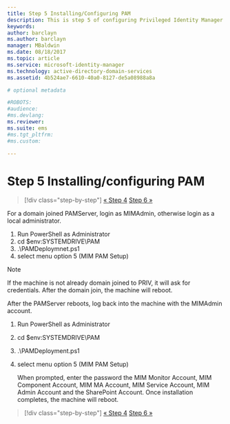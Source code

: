 ```yaml
---
title: Step 5 Installing/Configuring PAM
description: This is step 5 of configuring Privileged Identity Manager using scripts and it covers the deployment steps on the PAM server.
keywords:
author: barclayn
ms.author: barclayn
manager: MBaldwin
ms.date: 08/18/2017
ms.topic: article
ms.service: microsoft-identity-manager
ms.technology: active-directory-domain-services
ms.assetid: 4b524ae7-6610-40a0-8127-de5a08988a8a

# optional metadata

#ROBOTS:
#audience:
#ms.devlang:
ms.reviewer:
ms.suite: ems
#ms.tgt_pltfrm:
#ms.custom:

---
```

# Step 5 Installing/configuring PAM

> [!div class="step-by-step"]
> [« Step 4](sp1-step4-configuring-sharepoint.md)
> [Step 6 »](sp1-step6-setup-pam-trust.md)

For a domain joined PAMServer, login as MIMAdmin, otherwise login as a local administrator.
1. Run PowerShell as Administrator
2. cd $env:SYSTEMDRIVE\PAM
3. .\PAMDeploymnet.ps1
4. select menu option 5 (MIM PAM Setup)

>[!NOTE]
>If the machine is not already domain joined to PRIV, it will ask for credentials. After the domain join, the machine will reboot.

After the PAMServer reboots, log back into the machine with the MIMAdmin account.

1. Run PowerShell as Administrator
2. cd $env:SYSTEMDRIVE\PAM
3. .\PAMDeployment.ps1
4. select menu option 5 (MIM PAM Setup)

   When prompted, enter the password the MIM Monitor Account, MIM Component Account, MIM MA Account, MIM Service Account, MIM Admin Account and the SharePoint Account.
   Once installation completes, the machine will reboot.

> [!div class="step-by-step"]
> [« Step 4](sp1-step4-configuring-sharepoint.md)
> [Step 6 »](sp1-step6-setup-pam-trust.md)
